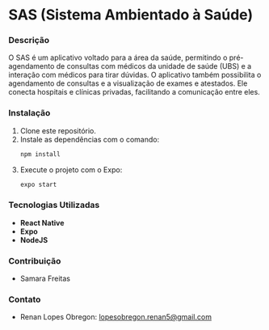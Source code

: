 
# SAS (Sistema Ambientado à Saúde)

### Descrição
O SAS é um aplicativo voltado para a área da saúde, permitindo o pré-agendamento de consultas com médicos da unidade de saúde (UBS) e a interação com médicos para tirar dúvidas. O aplicativo também possibilita o agendamento de consultas e a visualização de exames e atestados. Ele conecta hospitais e clínicas privadas, facilitando a comunicação entre eles.

### Instalação
1. Clone este repositório.
2. Instale as dependências com o comando:
   ```bash
   npm install
   ```
3. Execute o projeto com o Expo:
   ```bash
   expo start
   ```

### Tecnologias Utilizadas
- **React Native**
- **Expo**
- **NodeJS**

### Contribuição
- Samara Freitas

### Contato
- Renan Lopes Obregon: [lopesobregon.renan5@gmail.com](mailto:lopesobregon.renan5@gmail.com)
